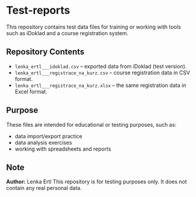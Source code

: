 # Test-reports

This repository contains test data files for training or working with tools such as iDoklad and a course registration system.

## Repository Contents

- `lenka_ertl___idoklad.csv` – exported data from iDoklad (test version).
- `lenka_ertl___registrace_na_kurz.csv` – course registration data in CSV format.
- `lenka_ertl___registrace_na_kurz.xlsx` – the same registration data in Excel format.

## Purpose

These files are intended for educational or testing purposes, such as:
- data import/export practice
- data analysis exercises
- working with spreadsheets and reports

## Note
**Author:** Lenka Ertl 
This repository is for testing purposes only. It does not contain any real personal data.
